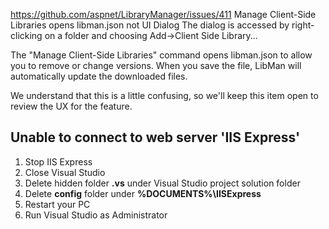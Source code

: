 https://github.com/aspnet/LibraryManager/issues/411
Manage Client-Side Libraries opens libman.json not UI Dialog
The dialog is accessed by right-clicking on a folder and choosing Add->Client Side Library...

The "Manage Client-Side Libraries" command opens libman.json to allow you to remove or change versions. When you save the file, LibMan will automatically update the downloaded files.

We understand that this is a little confusing, so we'll keep this item open to review the UX for the feature.

## Unable to connect to web server 'IIS Express'
1. Stop IIS Express
2. Close Visual Studio
3. Delete hidden folder __.vs__ under Visual Studio project solution folder
4. Delete __config__ folder under __%DOCUMENTS%\IISExpress__
5. Restart your PC
5. Run Visual Studio as Administrator
